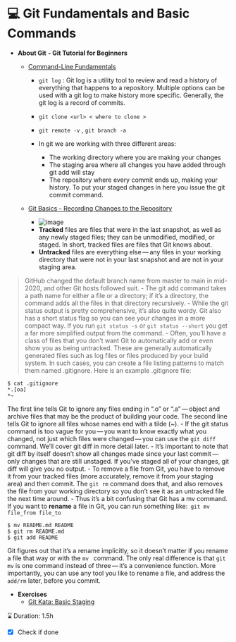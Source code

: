 # 💻 **Git Fundamentals and Basic Commands**

- **About Git** ****- Git Tutorial for Beginners****
    - [Command-Line Fundamentals](https://www.youtube.com/watch?v=HVsySz-h9r4)
 
        - `git log` : Git log is a utility tool to review and read a history of everything that happens to a repository. Multiple options can be used with a git log to make history more specific. Generally, the git log is a record of commits.
        - `git clone <url> < where to clone >`
        - `git remote -v` , `git branch -a`
        - In git we are working with three different areas:

            - The working directory where you are making your changes
            - The staging area where all changes you have added through git add will stay
            - The repository where every commit ends up, making your history. To put your staged changes in here you issue the git commit command.
          
    - [Git Basics - Recording Changes to the Repository](https://git-scm.com/book/en/v2/Git-Basics-Recording-Changes-to-the-Repository)

        - ![image](https://github.com/TarteelGH/GIT-Exercises/assets/114241640/0a45215a-e551-4d06-a0d7-8003b5b74473)
        - **Tracked** files are files that were in the last snapshot, as well as any newly staged files; they can be unmodified, modified, or staged. In short, tracked files are files that Git knows about.
        - **Untracked** files are everything else — any files in your working directory that were not in your last snapshot and are not in your staging area.
 > GitHub changed the default branch name from master to main in mid-2020, and other Git hosts followed suit.
      - The git add command takes a path name for either a file or a directory; if it’s a directory, the command adds all the files in that directory recursively.
      - While the git status output is pretty comprehensive, it’s also quite wordy. Git also has a short status flag so you can see your changes in a more compact way. If you run `git status -s` or `git status --short` you get a far more simplified output from the command.
      - Often, you’ll have a class of files that you don’t want Git to automatically add or even show you as being untracked. These are generally automatically generated files such as log files or files produced by your build system. In such cases, you can create a file listing patterns to match them named .gitignore. Here is an example .gitignore file:
```
$ cat .gitignore
*.[oa]
*~
```
The first line tells Git to ignore any files ending in “.o” or “.a” — object and archive files that may be the product of building your code. The second line tells Git to ignore all files whose names end with a tilde (~).
       - If the git status command is too vague for you — you want to know exactly what you changed, not just which files were changed — you can use the `git diff` command. We’ll cover git diff in more detail later.
       - It’s important to note that git diff by itself doesn’t show all changes made since your last commit — only changes that are still unstaged. If you’ve staged all of your changes, git diff will give you no output.
       - To remove a file from Git, you have to remove it from your tracked files (more accurately, remove it from your staging area) and then commit. The `git rm` command does that, and also removes the file from your working directory so you don’t see it as an untracked file the next time around.
       - Thus it’s a bit confusing that Git has a mv command. If you want to **rename** a file in Git, you can run something like:` git mv file_from file_to`
```
$ mv README.md README
$ git rm README.md
$ git add README
```
Git figures out that it’s a rename implicitly, so it doesn’t matter if you rename a file that way or with the `mv ` command. The only real difference is that `git mv` is one command instead of three — it’s a convenience function. More importantly, you can use any tool you like to rename a file, and address the `add/rm` later, before you commit.


- **Exercises**
    - [Git Kata: Basic Staging](https://github.com/eficode-academy/git-katas/tree/master/basic-staging)

 ⌛️ Duration: 1.5h

- [x]  Check if done
